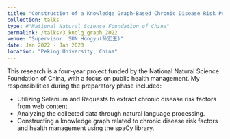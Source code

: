 ```yaml
---
title: "Construction of a Knowledge Graph-Based Chronic Disease Risk Prediction Model and Health Management Pathway in the Context of Big Data"
collection: talks
type: #"National Natural Science Foundation of China"
permalink: /talks/3_knolg_graph_2022
venue: "Supervisor: SUN Hongyu(孙宏玉)"
date: Jan 2022 - Jan 2023
location: "Peking University, China"
---
```


This research is a four-year project funded by the National Natural Science Foundation of China, with a focus on public health management. My responsibilities during the preparatory phase included:
* Utilizing Selenium and Requests to extract chronic disease risk factors from web content.
* Analyzing the collected data through natural language processing.
* Constructing a knowledge graph related to chronic disease risk factors and health management using the spaCy library.
